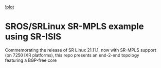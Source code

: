 [!plot](CLab_MPLS_SR.PNG)

# SROS/SRLinux SR-MPLS example using SR-ISIS

Commemorating the release of SR Linux 21.11.1, now with SR-MPLS support (on 7250 IXR platforms), this repo presents an end-2-end topology featuring a BGP-free core
